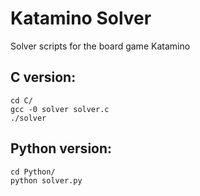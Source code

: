 # Katamino Solver

Solver scripts for the board game Katamino

## C version:
```
cd C/
gcc -0 solver solver.c
./solver
```

## Python version:
```
cd Python/
python solver.py
```

